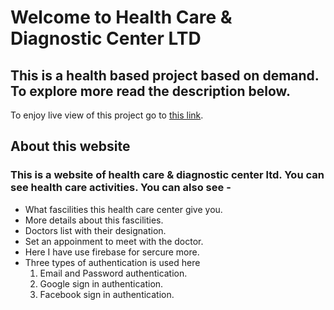 # Welcome to Health Care & Diagnostic Center LTD
## This is a health based project based on demand. To explore more read the description below.

To enjoy live view of this project go to [this link](https://github.com/facebook/create-react-app).

## About this website

### This is a website of health care & diagnostic center ltd. You can see health care activities. You can also see -
- What fascilities this health care center give you.
- More details about this fascilities.
- Doctors list with their designation.
- Set an appoinment to meet with the doctor.
- Here I have use firebase for sercure more.
- Three types of authentication is used here
    1. Email and Password authentication.
    2. Google sign in authentication. 
    3. Facebook sign in authentication. 